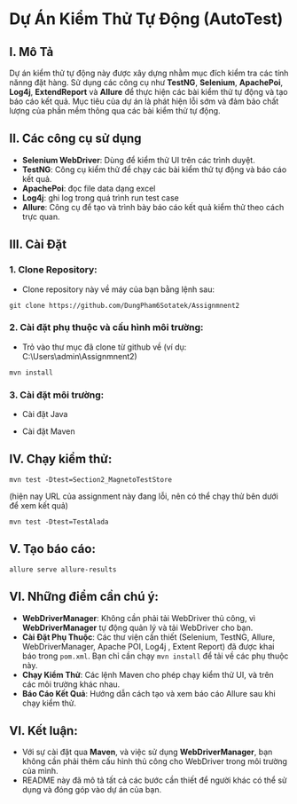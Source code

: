 # Dự Án Kiểm Thử Tự Động (AutoTest)

## I. Mô Tả
Dự án kiểm thử tự động này được xây dựng nhằm mục đích kiểm tra các tính nănng đặt hàng. 
Sử dụng các công cụ như **TestNG**, **Selenium**, **ApachePoi**, **Log4j**, **ExtendReport** và **Allure** để thực hiện các bài kiểm thử tự động và tạo báo cáo kết quả.
Mục tiêu của dự án là phát hiện lỗi sớm và đảm bảo chất lượng của phần mềm thông qua các bài kiểm thử tự động.

## II. Các công cụ sử dụng
- **Selenium WebDriver**: Dùng để kiểm thử UI trên các trình duyệt.
- **TestNG**: Công cụ kiểm thử để chạy các bài kiểm thử tự động và báo cáo kết quả.
- **ApachePoi**: đọc file data dạng excel
- **Log4j**: ghi log trong quá trình run test case
- **Allure**: Công cụ để tạo và trình bày báo cáo kết quả kiểm thử theo cách trực quan.

## III. Cài Đặt

### 1. Clone Repository:
- Clone repository này về máy của bạn bằng lệnh sau:

`git clone https://github.com/DungPham6Sotatek/Assignmnent2`

### 2. Cài đặt phụ thuộc và cấu hình môi trường: 
- Trỏ vào thư mục đã clone từ github về (ví dụ: C:\Users\admin\Assignmnent2)

`mvn install`

### 3. Cài đặt môi trường:
 - Cài đặt Java

 - Cài đặt Maven

## IV. Chạy kiểm thử:
`mvn test -Dtest=Section2_MagnetoTestStore`

(hiện nay URL của assignment này đang lỗi, nên có thể chạy thử bên dưới để xem kết quả)

`mvn test -Dtest=TestAlada`


## V. Tạo báo cáo:
`allure serve allure-results`

## VI. Những điểm cần chú ý:
- **WebDriverManager**: Không cần phải tải WebDriver thủ công, vì **WebDriverManager** tự động quản lý và tải WebDriver cho bạn.
- **Cài Đặt Phụ Thuộc**: Các thư viện cần thiết (Selenium, TestNG, Allure, WebDriverManager, Apache POI, Log4j , Extent Report) đã được khai báo trong `pom.xml`. Bạn chỉ cần chạy `mvn install` để tải về các phụ thuộc này.
- **Chạy Kiểm Thử**: Các lệnh Maven cho phép chạy kiểm thử UI, và trên các môi trường khác nhau.
- **Báo Cáo Kết Quả**: Hướng dẫn cách tạo và xem báo cáo Allure sau khi chạy kiểm thử.

## VI. Kết luận:
- Với sự cài đặt qua **Maven**, và việc sử dụng **WebDriverManager**, bạn không cần phải thêm cấu hình thủ công cho WebDriver trong môi trường của mình.
- README này đã mô tả tất cả các bước cần thiết để người khác có thể sử dụng và đóng góp vào dự án của bạn.
